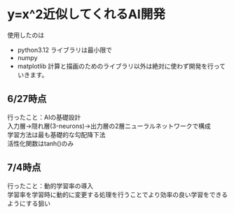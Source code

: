 # y=x^2近似してくれるAI開発  
使用したのは  
- python3.12
ライブラリは最小限で
- numpy
- matplotlib
計算と描画のためのライブラリ以外は絶対に使わず開発を行っていきます。
## 6/27時点  
行ったこと：AIの基礎設計  
入力層->隠れ層(3-neurons)->出力層の2層ニューラルネットワークで構成  
学習方法は最も基礎的な勾配降下法  
活性化関数はtanh()のみ  
## 7/4時点  
行ったこと：動的学習率の導入  
学習率を学習時に動的に変更する処理を行うことでより効率の良い学習をできるようにする狙い

